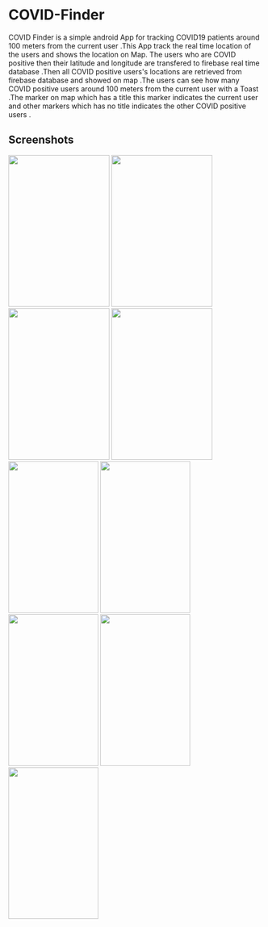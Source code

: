 # COVID-Finder
COVID Finder is a simple android App for tracking  COVID19 patients around 100 meters from the current user .This App track the real time location of the users and shows the location on Map. The users who are COVID positive then their latitude and longitude are transfered to firebase real time database .Then all COVID positive users's locations are retrieved from firebase database and showed on map  .The users can see how many COVID positive users around 100 meters from the current user with a Toast .The marker on map which has a title this marker indicates the current user and other markers which has no title indicates the other COVID positive users .

##  Screenshots
<img src="https://user-images.githubusercontent.com/69348740/97116045-dda87b80-1724-11eb-9d86-dcc276f036a0.png" width="200" height="300"/> <img src="https://user-images.githubusercontent.com/69348740/97145533-8c35d600-1790-11eb-983a-e15cfdafc495.png" width="200" height="300"/> <img src="https://user-images.githubusercontent.com/69348740/97146987-fea7b580-1792-11eb-887a-1c461b66ae5d.png" width="200" height="300"/> <img src="https://user-images.githubusercontent.com/69348740/97146990-ffd8e280-1792-11eb-93be-8d87cf12dc33.png" width="200" height="300"/></br>
<img src="https://user-images.githubusercontent.com/69348740/97147065-1c751a80-1793-11eb-94b2-87097fa8f0ff.png" width="178" height="300"/> <img src="https://user-images.githubusercontent.com/69348740/97147000-049d9680-1793-11eb-98ad-38156d87c91c.png" width="178" height="300"/> <img src="https://user-images.githubusercontent.com/69348740/97147007-06675a00-1793-11eb-83f5-73b9fff111d3.png" width="178" height="300"/> <img src="https://user-images.githubusercontent.com/69348740/97147010-07988700-1793-11eb-861e-f928ac06c837.png" width="178" height="300"/> <img src="https://user-images.githubusercontent.com/69348740/97455700-534d5b00-1962-11eb-941d-2ca2c7f269f9.png" width="178" height="300"/></br>



